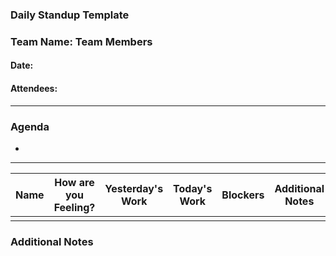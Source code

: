 ### Daily Standup Template
### Team Name: Team Members
#### Date: 
#### Attendees: 

---
### Agenda 
- 
---

| Name |How are you Feeling?| Yesterday's Work | Today's Work | Blockers| Additional Notes |
|------|--------------------|-----------------|--------------|---------|------------------|
|||||

### Additional Notes